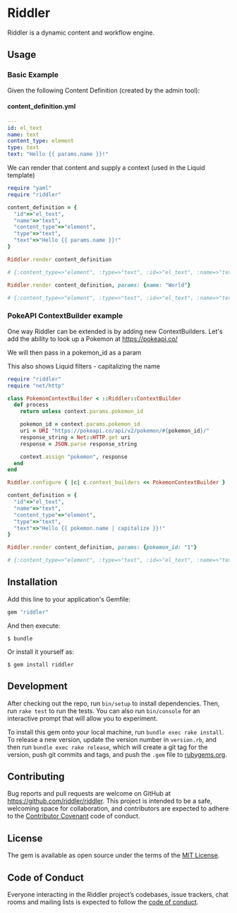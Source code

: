 # Riddler

Riddler is a dynamic content and workflow engine.

## Usage

### Basic Example

Given the following Content Definition (created by the admin tool):

#### content_definition.yml
```yaml
---
id: el_text
name: text
content_type: element
type: text
text: "Hello {{ params.name }}!"
```

We can render that content and supply a context (used in the Liquid template)

```ruby
require "yaml"
require "riddler"

content_definition = {
  "id"=>"el_text",
  "name"=>"text",
  "content_type"=>"element",
  "type"=>"text",
  "text"=>"Hello {{ params.name }}!"
}

Riddler.render content_definition

# {:content_type=>"element", :type=>"text", :id=>"el_text", :name=>"text", :text=>"Hello !"}

Riddler.render content_definition, params: {name: "World"}

# {:content_type=>"element", :type=>"text", :id=>"el_text", :name=>"text", :text=>"Hello World!"}
```


### PokeAPI ContextBuilder example
One way Riddler can be extended is by adding new ContextBuilders. Let's add the ability to look up a Pokemon at https://pokeapi.co/

We will then pass in a pokemon_id as a param

This also shows Liquid filters - capitalizing the name

```ruby
require "riddler"
require "net/http"

class PokemonContextBuilder < ::Riddler::ContextBuilder
  def process
    return unless context.params.pokemon_id

    pokemon_id = context.params.pokemon_id
    uri = URI "https://pokeapi.co/api/v2/pokemon/#{pokemon_id}/"
    response_string = Net::HTTP.get uri
    response = JSON.parse response_string

    context.assign "pokemon", response
  end
end

Riddler.configure { |c| c.context_builders << PokemonContextBuilder }

content_definition = {
  "id"=>"el_text",
  "name"=>"text",
  "content_type"=>"element",
  "type"=>"text",
  "text"=>"Hello {{ pokemon.name | capitalize }}!"
}

Riddler.render content_definition, params: {pokemon_id: "1"}

# {:content_type=>"element", :type=>"text", :id=>"el_text", :name=>"text", :text=>"Hello Bulbasaur!"}
```

## Installation

Add this line to your application's Gemfile:

```ruby
gem "riddler"
```

And then execute:

    $ bundle

Or install it yourself as:

    $ gem install riddler


## Development

After checking out the repo, run `bin/setup` to install dependencies. Then, run `rake test` to run the tests. You can also run `bin/console` for an interactive prompt that will allow you to experiment.

To install this gem onto your local machine, run `bundle exec rake install`. To release a new version, update the version number in `version.rb`, and then run `bundle exec rake release`, which will create a git tag for the version, push git commits and tags, and push the `.gem` file to [rubygems.org](https://rubygems.org).

## Contributing

Bug reports and pull requests are welcome on GitHub at https://github.com/riddler/riddler. This project is intended to be a safe, welcoming space for collaboration, and contributors are expected to adhere to the [Contributor Covenant](http://contributor-covenant.org) code of conduct.

## License

The gem is available as open source under the terms of the [MIT License](https://opensource.org/licenses/MIT).

## Code of Conduct

Everyone interacting in the Riddler project’s codebases, issue trackers, chat rooms and mailing lists is expected to follow the [code of conduct](https://github.com/riddler/riddler/blob/master/CODE_OF_CONDUCT.md).
